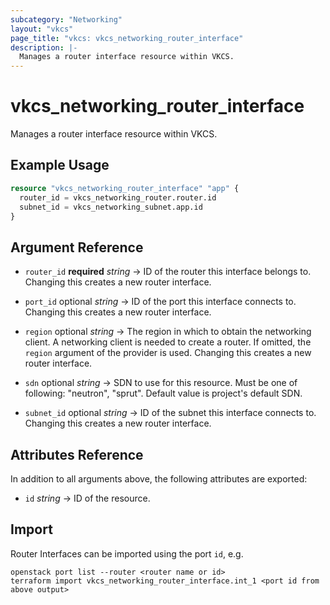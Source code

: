 ```yaml
---
subcategory: "Networking"
layout: "vkcs"
page_title: "vkcs: vkcs_networking_router_interface"
description: |-
  Manages a router interface resource within VKCS.
---
```


# vkcs_networking_router_interface

Manages a router interface resource within VKCS.

## Example Usage
```terraform
resource "vkcs_networking_router_interface" "app" {
  router_id = vkcs_networking_router.router.id
  subnet_id = vkcs_networking_subnet.app.id
}
```

## Argument Reference
- `router_id` **required** *string* &rarr;  ID of the router this interface belongs to. Changing this creates a new router interface.

- `port_id` optional *string* &rarr;  ID of the port this interface connects to. Changing this creates a new router interface.

- `region` optional *string* &rarr;  The region in which to obtain the networking client. A networking client is needed to create a router. If omitted, the `region` argument of the provider is used. Changing this creates a new router interface.

- `sdn` optional *string* &rarr;  SDN to use for this resource. Must be one of following: "neutron", "sprut". Default value is project's default SDN.

- `subnet_id` optional *string* &rarr;  ID of the subnet this interface connects to. Changing this creates a new router interface.


## Attributes Reference
In addition to all arguments above, the following attributes are exported:
- `id` *string* &rarr;  ID of the resource.



## Import

Router Interfaces can be imported using the port `id`, e.g.

```shell
openstack port list --router <router name or id>
terraform import vkcs_networking_router_interface.int_1 <port id from above output>
```
